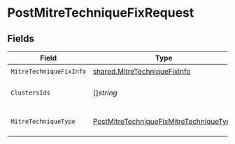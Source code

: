 # PostMitreTechniqueFixRequest


## Fields

| Field                                                                                                         | Type                                                                                                          | Required                                                                                                      | Description                                                                                                   |
| ------------------------------------------------------------------------------------------------------------- | ------------------------------------------------------------------------------------------------------------- | ------------------------------------------------------------------------------------------------------------- | ------------------------------------------------------------------------------------------------------------- |
| `MitreTechniqueFixInfo`                                                                                       | [shared.MitreTechniqueFixInfo](../../models/shared/mitretechniquefixinfo.md)                                  | :heavy_check_mark:                                                                                            | N/A                                                                                                           |
| `ClustersIds`                                                                                                 | []*string*                                                                                                    | :heavy_minus_sign:                                                                                            | the clusters ids to filter by                                                                                 |
| `MitreTechniqueType`                                                                                          | [PostMitreTechniqueFixMitreTechniqueType](../../models/operations/postmitretechniquefixmitretechniquetype.md) | :heavy_check_mark:                                                                                            | MITRE technique type                                                                                          |